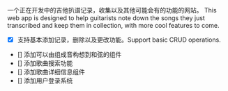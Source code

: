 一个正在开发中的吉他扒谱记录，收集以及其他可能会有的功能的网站。
This web app is designed to help guitarists note down the songs they just transcribed and keep them in collection, with more cool features to come.

- [x] 支持基本添加记录，删除以及更改功能。Support basic CRUD operations.
- [] 添加可以由组成音构想到和弦的组件
- [] 添加歌曲搜索功能
- [] 添加歌曲详细信息组件
- [] 添加用户登录系统